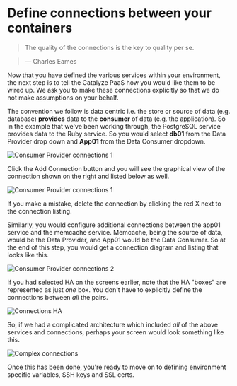 # Define connections between your containers

> The quality of the connections is the key to quality per se.

> — Charles Eames

Now that you have defined the various services within your environment, the next step is to tell the Catalyze PaaS how you would like them to be wired up. We ask you to make these connections explicitly so that we do not make assumptions on your behalf.

The convention we follow is data centric i.e. the store or source of data (e.g. database) **provides** data to the **consumer** of data (e.g. the application). So in the example that we've been working through, the PostgreSQL service provides data to the Ruby service. So you would select **db01** from the Data Provider drop down and **App01** from the Data Consumer dropdown.

![Consumer Provider connections 1](/assets/img/pics/connections.1.png)

Click the Add Connection button and you will see the graphical view of the connection shown on the right and listed below as well.

![Consumer Provider connections 1](/assets/img/pics/13.connections.png)

If you make a mistake, delete the connection by clicking the red X next to the connection listing.

Similarly, you would configure additional connections between the app01 service and the memcache service. Memcache, being the source of data, would be the Data Provider, and App01 would be the Data Consumer. So at the end of this step, you would get a connection diagram and listing that looks like this.


![Consumer Provider connections 2](/assets/img/pics/14.connections.png)

If you had selected HA on the screens earlier, note that the HA "boxes" are represented as just *one* box. You don't have to explicitly define the connections between *all* the pairs.

![Connections HA](/assets/img/pics/16.ha.config.conn.png)

So, if we had a complicated architecture which included *all* of the above services and connections, perhaps your screen would look something like this.

![Complex connections](/assets/img/pics/17.complex.conn.png)

Once this has been done, you're ready to move on to defining environment specific variables, SSH keys and SSL certs.

